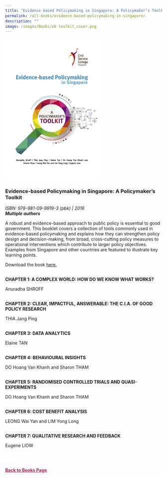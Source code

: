 ```yaml
---
title: "Evidence based Policymaking in Singapore: A Policymaker’s Toolkit"
permalink: /all-books/evidence-based-policymaking-in-singapore/
description: ""
image: /images/Books/eb toolkit_cover.png
---
```

<style>

#book1 img	
{
width:300px;	
}

.back a
{
	color: #9f2943;
	font-weight: bold;
}	

.button1 a
{
	color: #9f2943;
	font-weight:bold;
}

#chapter1,#chapter2, #chapter3,#chapter4, #chapter5,#chapter6,#chapter7
{
margin-top:30px;	
}
	

	
</style>

<div id="book1">
<img src="/images/Books/eb%20toolkit_cover.png">
</div>	

<h3>Evidence-based Policymaking in Singapore: A Policymaker’s Toolkit</h3>
<i>ISBN: 978-981-09-9919-3 (pbk) | 2016</i><br>
<b><i>Multiple authors</i></b>

<p>A robust and evidence-based approach to public policy is essential to good government. This booklet
covers a collection of tools commonly used in evidence-based policymaking and explains how they
can strengthen policy design and decision-making, from broad, cross-cutting policy measures to
operational interventions which contribute to larger policy objectives. Examples from Singapore and
other countries are featured to illustrate key learning points.</p>	

Download the book <a href="https://go.gov.sg/ebtoolkit">here.</a> 




<div id="chapter1">
	<p><b>CHAPTER 1: A COMPLEX WORLD: HOW DO WE KNOW WHAT WORKS?</b></p>
Anuradha SHROFF
</div>


<div id="chapter2">
<p><b>CHAPTER 2: CLEAR, IMPACTFUL, ANSWERABLE: THE C.I.A. OF GOOD POLICY RESEARCH</b></p>
THIA Jang Ping
</div>

<div id="chapter3">
<p><b>CHAPTER 3: DATA ANALYTICS</b></p>
Elaine TAN
</div>

<div id="chapter4">
<p><b>CHAPTER 4: BEHAVIOURAL INSIGHTS</b></p>
DO Hoang Van Khanh and Sharon THAM
</div>


<div id="chapter5">
<p><b>CHAPTER 5: RANDOMISED CONTROLLED TRIALS AND QUASI-EXPERIMENTS</b></p>
DO Hoang Van Khanh and Sharon THAM
</div>

<div id="chapter6">
<p><b>CHAPTER 6: COST BENEFIT ANALYSIS</b></p>
LEONG Wai Yan and LIM Yong Long
</div>

<div id="chapter7">
<p><b>CHAPTER 7: QUALITATIVE RESEARCH AND FEEDBACK</b></p>
Eugene LIOW
</div>

<br><br>

<div class="back">
<a href="/books/">Back to Books Page</a>	
</div>